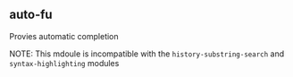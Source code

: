auto-fu
-------

Provies automatic completion

NOTE: This mdoule is incompatible with the `history-substring-search` and
`syntax-highlighting` modules

